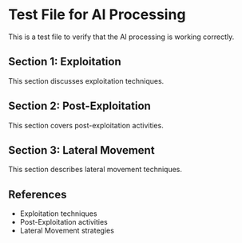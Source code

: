 # Test File for AI Processing

This is a test file to verify that the AI processing is working correctly.

## Section 1: Exploitation
This section discusses exploitation techniques.

## Section 2: Post-Exploitation
This section covers post-exploitation activities.

## Section 3: Lateral Movement
This section describes lateral movement techniques.

## References
- Exploitation techniques
- Post-Exploitation activities
- Lateral Movement strategies 